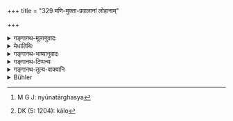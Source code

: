 +++
title = "329 मणि-मुक्ता-प्रवालानां लोहानाम्"

+++

<details><summary>गङ्गानथ-मूलानुवादः</summary>

He shall find out the relative value of gems, pearls, corals, metals, woven cloths, perfumes and condiments.—(329)
</details>

<details><summary>मेधातिथिः</summary>

**लोह**शब्देन ताम्रायस्कांस्यान्य् आह । **अर्घबलाबलम्** अर्घस्य[^८०२] न्यूनताधिक्ये देशकालापेक्षे- "कस्मिन् देश इदं महार्घम्, कस्मिन् वापचितार्घम्" । एवं काले[^८०३] ऽपि ॥ ९.३२९ ॥


[^८०३]:
     DK (5: 1204): kālo


[^८०२]:
     M G J: nyūnatārghasya
</details>

<details><summary>गङ्गानथ-भाष्यानुवादः</summary>

‘*Metals*’;—this term stands for copper, iron and bronze. ‘*Relative value*’—the variations in their price due to exigencies of time and place. That is, he should find out in what part of the country a certain thing fetches a higher price than in another; and similarly in regard to time also.—(329)
</details>

<details><summary>गङ्गानथ-टिप्पन्यः</summary>

This verse is quoted in *Madanapārijāta* (p. 227), which explains ‘*lohānām*’ as *metals*;—in *Parāśaramādhava* (Ācāra, p. 417);—and in
*Nṛsiṃhaprasāda* (Āhnika, 36a, and Saṃskāra 74a).
</details>

<details><summary>गङ्गानथ-तुल्य-वाक्यानि</summary>

**(verses 9.326-333)  
**

[\[See texts under
8.410-418.\]]

See Comparative notes for [Verse 9.326].
</details>

<details><summary>Bühler</summary>

329	(A Vaisya) must know the respective value of gems, of pearls, of coral, of metals, of (cloth) made of thread, of perfumes, and of condiments.
</details>

